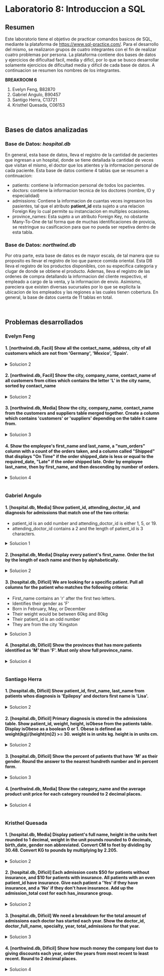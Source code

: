 # Laboratorio 8: Introduccion a SQL


## Resumen
Este laboratorio tiene el objetivo de practicar comandos basicos de SQL, mediante la plataforma de https://www.sql-practice.com/. Para el desarrollo del mismo, se realizaron grupos de cuatro integrantes con el fin de realizar cuatro problemas por persona. La plataforma contiene dos bases de datos y ejercicios de dificultad facil, media y dificl, por lo que se busco desarrollar solamente ejercicios de dificultad media y dificil de cada base de datos. A continuacion se resumen los nombres de los integrantes.

__BREAKROOM 6__

1. Evelyn Feng, B82870
2. Gabriel Angulo, B90457
3. Santigo Herra, C13721
4. Kristhel Quesada, C06153

<br>


## Bases de datos analizadas
### Base de Datos: _hospital.db_
En general, esta base de datos, lleva el registro de la cantidad de pacientes que ingresan a un hospital, donde se tiene detallada la cantidad de veces que visitan el mismo, el doctor que los atientes y la informacion personal de cada paciente. Esta base de datos contiene 4 tablas que se resumen a continuacion:
- patients: contiene la informacion personal de todos los pacientes.
- doctors: contiene la informacion tecnica de los doctores (nombre, ID y especialidad)
- admissions: Contiene la informacion de cuantas veces ingresaron los pasientes, tal que el atributo __patient\_id__ esta sujeto a una relacion Foreign Key lo cual permite su instanciacion en multiples ocasiones.
- province\_names: Esta sujeto a un atributo Foreign Key, no obstante Many-To-One de tal forma que de muchas identificaciones de provicia, se restringue su casificacion para que no pueda ser repetiva dentro de esta tabla.

### Base de Datos: _northwind.db_
Por otra parte, esta base de datos es de mayor escala, de tal manera que su proposito es llevar el registro de loo que parece comida oriental. Esta DB lleva el registro de los productos disponibles, con su especifica categoria y clugar de donde se obtiene el producto. Ademas, lleva el registro de las ordenes de compra detallando la informacion del cliente respectivo, el empleado a cargo de la venta, y la informacion de envio. Asimismo, pareciera que existen diversas sucursales por lo que se explicita la ubicacion de los empleados y las regiones a las cuales tienen cobertura. En general, la base de datos cuenta de 11 tablas en total.


<br>


## Problemas desarrollados
### Evelyn Feng

#### 1. [__northwind.db, Facil__] Show all the contact_name, address, city of all customers which are not from 'Germany', 'Mexico', 'Spain'.

<details>
<summary> Solucion 2 </summary>

```sql 
SELECT contact_name, address, city
FROM customers
WHERE Country NOT IN ('Germany','Mexico', 'Spain')
```

</details>

#### 2. [__northwind.db, Facil__] Show the city, company_name, contact_name of all customers from cities which contains the letter 'L' in the city name, sorted by contact_name

<details>
<summary> Solucion 2 </summary>

```sql 
SELECT city, company_name, contact_name
FROM customers
WHERE city LIKE '%L%'
ORDER BY contact_name
```

</details>

#### 3. [__northwind.db, Media__] Show the city, company_name, contact_name from the customers and suppliers table merged together. Create a column which contains 'customers' or 'suppliers' depending on the table it came from.

<details>
<summary> Solucion 3 </summary>

```sql 
SELECT 
	city
    ,company_name
    ,contact_name
    -- Show customers for this data
    ,'customers' AS type
FROM customers

-- Merge tables
UNION

SELECT
	city
    ,company_name
    ,contact_name
    -- Show suppliers for this data
    ,'suppliers' AS type
FROM suppliers
```

</details>

#### 4. Show the employee's first_name and last_name, a "num_orders" column with a count of the orders taken, and a column called "Shipped" that displays "On Time" if the order shipped_date is less or equal to the required_date, "Late" if the order shipped late. Order by employee last_name, then by first_name, and then descending by number of orders.


<details>
<summary> Solucion 4 </summary>

```sql 
SELECT
	e.first_name
	,e.last_name
	,COUNT(o.order_id) As num_orders
    -- Displays "On Time" if the order shipped_date is less or equal to the required_date, else display "Late"
	,(
		CASE
    		WHEN o.shipped_date <= o.required_date THEN 'On Time'
    		ELSE 'Late'
  		END
	) AS shipped
FROM employees e
LEFT JOIN orders o 
ON e.employee_id = o.employee_id

-- Grouping to count show order count
GROUP BY
	e.first_name
	,e.last_name
	,shipped

-- Order by employee last_name, then by first_name, and then descending by number of orders.
ORDER BY
	e.last_name
	,e.first_name
	,num_orders DESC
```

</details>

<br>



### Gabriel Angulo
#### 1. [__hospital.db, Media__] Show patient_id, attending_doctor_id, and diagnosis for admissions that match one of the two criteria:

- patient_id is an odd number and attending_doctor_id is either 1, 5, or 19.
- attending_doctor_id contains a 2 and the length of patient_id is 3 characters.

<details>
<summary> Solucion 1 </summary>

```sql
SELECT 
	patient_id
    ,attending_doctor_id
    ,diagnosis
FROM 
	admissions
WHERE 
	-- If patient_id is an odd number and attending_doctor_id is either 1, 5, or 19
	(patient_id % 2 != 0 AND attending_doctor_id IN (1, 5, 19))
    -- OR If attending_doctor_id contains a 2 and the length of patient_id is 3 characters
    OR (attending_doctor_id LIKE '%2%' AND LEN(patient_id) = 3)

```

</details>



#### 2. [__hospital.db, Media__] Display every patient's first_name. Order the list by the length of each name and then by alphabetically.

<details>
<summary> Solucion 2 </summary>

```sql 
SELECT first_name
FROM patients
order by
  len(first_name),
  first_name;
```

</details>



#### 3. [__hospital.db, Dificil__] We are looking for a specific patient. Pull all columns for the patient who matches the following criteria:

- First_name contains an 'r' after the first two letters.
- Identifies their gender as 'F'
- Born in February, May, or December
- Their weight would be between 60kg and 80kg
- Their patient_id is an odd number
- They are from the city 'Kingston

<details>
<summary> Solucion 3 </summary>

```sql 
SELECT *
FROM patients
WHERE
	-- Contains r after the first two letters
	first_name LIKE '__r%'
    -- Identifies gender as F
    AND gender = 'F'
    -- Born in February, May, or December
    AND MONTH(birth_date) IN (2, 5, 12)
    -- Weight between 60 and 80
    AND weight between 60 AND 80
    -- patiend_id is odd
    AND patient_id % 2 != 0
    -- City is Kingston
    AND city = 'Kingston'
```

</details>


#### 4. [__hospital.db, Dificil__] Show the provinces that has more patients identified as 'M' than 'F'. Must only show full province_name.

<details>
<summary> Solucion 4 </summary>

```sql 
SELECT pr.province_name
FROM patients AS pa
  JOIN province_names AS pr ON pa.province_id = pr.province_id
GROUP BY pr.province_name
HAVING
  SUM(gender = 'M') > SUM(gender = 'F');

```

</details>

<br>



### Santiago Herra

#### 1. [__hospital.db, Dificil__] Show patient_id, first_name, last_name from patients whos diagnosis is 'Epilepsy' and doctors first name is 'Lisa'.

<details>
<summary> Solucion 2 </summary>

```sql 
SELECT 
pa.patient_id,
pa.first_name,
pa.last_name,
doc.specialty
FROM 
patients pa,
doctors doc,
admissions ad

where 
pa.patient_id = ad.patient_id
and ad.attending_doctor_id = doc.doctor_id
and ad.diagnosis = 'Epilepsy' AND doc.first_name = 'Lisa'

```

</details>

#### 2. [__hospital.db, Dificil__] Primary diagnosis is stored in the admissions table. Show patient_id, weight, height, isObese from the patients table. Display isObese as a boolean 0 or 1. Obese is defined as weight(kg)/(height(m)2) >= 30. weight is in units kg. height is in units cm.


<details>
<summary> Solucion 2 </summary>

```sql 
SELECT 
patient_id,
weight,
height,
weight,
weight/Power(CASt(height as float) / 100,2) >= 30 AS isObese
from
patients
```

</details>

#### 3. [__hospital.db, Dificil__] Show the percent of patients that have 'M' as their gender. Round the answer to the nearest hundreth number and in percent form.

<details>
<summary> Solucion 3 </summary>

```sql 
SELECT CONCAT(
    ROUND(
      (
        SELECT COUNT(*)
        FROM patients
        WHERE gender = 'M'
      ) / CAST(COUNT(*) as float),
      4
    ) * 100,
    '%'
  ) as percent_of_male_patients
FROM patients;
```

</details>

#### 4. [__northwind.db, Media__] Show the category_name and the average product unit price for each category rounded to 2 decimal places.

<details>
<summary> Solucion 4 </summary>

```sql 
SELECT 
c.category_name,
ROUND(AVG(prod.unit_price),2) AS average_product_unit_price
from 
products prod
join categories c on c.category_id=prod.category_id
group by c.category_name

```

</details>

<br>


### Kristhel Quesada

#### 1. [__hospital.db, Media__] Display patient's full name, height in the units feet rounded to 1 decimal, weight in the unit pounds rounded to 0 decimals, birth_date, gender non abbreviated. Convert CM to feet by dividing by 30.48. Convert KG to pounds by multiplying by 2.205.

<details>
<summary> Solucion 2 </summary>

```sql 
-- Change the titles
select
	-- change to full name
    concat(first_name, ' ', last_name) AS 'patient_name', 
    -- conversions
    ROUND(height / 30.48, 1) as 'height "Feet"', 
    ROUND(weight * 2.205, 0) AS 'weight "Pounds"', birth_date,
    -- change to non abbreviated
	CASE
		WHEN gender = 'M' THEN 'MALE' 
  		WHEN gender = 'F' THEN 'FEMALE' 
	END AS 'gender_type'
from patients
```

</details>

#### 2. [__hospital.db, Dificil__] Each admission costs $50 for patients without insurance, and $10 for patients with insurance. All patients with an even patient_id have insurance. Give each patient a 'Yes' if they have insurance, and a 'No' if they don't have insurance. Add up the admission_total cost for each has_insurance group.

<details>
<summary> Solucion 2 </summary>

```sql
SELECT
-- Find if even (has insurance) or odd (doesn't have)
CASE
	WHEN patient_id % 2 = 0 THEN 'Yes'
    WHEN patient_id % 2 != 0 THEN 'No'
END AS has_insurance,
-- Then create a sum per patient and condition
SUM(
  CASE
	WHEN patient_id % 2 = 0 THEN 10
  	ELSE 50
END)
as admission_total
-- Extract the data form admission
FROM admissions
-- Order it by
group by has_insurance
```

</details>

#### 3. [__hospital.db, Dificil__] We need a breakdown for the total amount of admissions each doctor has started each year. Show the doctor_id, doctor_full_name, specialty, year, total_admissions for that year.

<details>
<summary> Solucion 3 </summary>

```sql 
SELECT
  -- doctor ID
  d.doctor_id as doctor_id,
  -- doctor full name
  CONCAT(d.first_name,' ', d.last_name) as doctor_name,
  -- speciality
  d.specialty,
  -- Extract the year only
  YEAR(a.admission_date) as selected_year,
  -- Counts based on what GROUP BY contains
  COUNT(*) as total_admissions
-- extract it from doctors and rename it as d
-- also combines two tables to match doctors id
FROM doctors as d
  LEFT JOIN admissions as a ON d.doctor_id = a.attending_doctor_id
-- Organize data as
GROUP BY
  doctor_name,
  selected_year
ORDER BY doctor_id, selected_year
```

</details>

#### 4. [__northwind.db, Dificil__] Show how much money the company lost due to giving discounts each year, order the years from most recent to least recent. Round to 2 decimal places.

<details>
<summary> Solucion 4 </summary>

```sql
Select
	-- extract the year
	YEAR(o.order_date) AS 'order_year' , 
    -- obtain the total discount based on o.order_date
	ROUND(SUM(p.unit_price * od.quantity * od.discount),2) AS 'discount_amount' 

-- Extract data from orders
-- also combine/extract data from order_details and products
from orders o 
JOIN order_details od ON o.order_id = od.order_id
JOIN products p ON od.product_id = p.product_id

-- Organization sets
group by YEAR(o.order_date)##
order by order_year desc;
```

</details>
